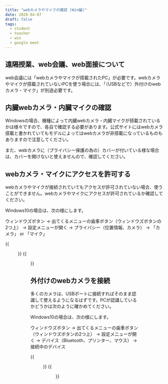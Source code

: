 ```yaml
---
title: "webカメラやマイクの確認 (Win編)"
date: 2020-04-07
draft: false
tags: 
  - student
  - teacher
  - win
  - google meet
---
```


## 遠隔授業、web会議、web面接について
web会議には「webカメラやマイクが搭載されたPC」が必要です。webカメラやマイクが搭載されていないPCを使う場合には、「（USBなどで）外付けのwebカメラ・マイク」が別途必要です。


## 内臓webカメラ・内臓マイクの確認
Windowsの場合、機種によって内臓webカメラ・内臓マイクが搭載されているかは様々ですので、各自で確認する必要があります。公式サイトにはwebカメラ搭載と書かれていてもモデルによってはwebカメラが非搭載になっているものもありますので注意してください。

また、webカメラに（プライバシー保護の為の）カバーが付いている様な場合は、カバーを開けないと使えませんので、確認してください。


## webカメラ・マイクにアクセスを許可する
webカメラやマイクが接続されていてもアクセスが許可されていない場合、使うことができません。webカメラやマイクにアクセスが許可されているか確認してください。

Windows10の場合は、次の様にします。

ウィンドウズボタン → 出てくるメニューの歯車ボタン（ウィンドウズボタンの2つ上） → 設定メニューが開く → プライバシー（位置情報、カメラ） → 「カメラ」 or 「マイク」

{{<figure src="3.png" title="アプリがカメラを使うことを許可する" class="center" width="400" >}}
{{<figure src="4.png" title="アプリがマイクを使うことを許可する" class="center" width="400" >}}


## 外付けのwebカメラを接続
多くのカメラは、USBポートに接続すればそのまま認識して使えるようになるはずです。PCが認識しているかどうかは次のように確かめてください。

Windows10の場合は、次の様にします。

ウィンドウズボタン → 出てくるメニューの歯車ボタン（ウィンドウズボタンの2つ上） → 設定メニューが開く → デバイス（Bluetooth、プリンター、マウス） → 接続中のデバイス

{{<figure src="1.png" title="webカメラ未接続" class="center" width="400" >}}
{{<figure src="2.png" title="webカメラ接続時" class="center" width="400" >}}


